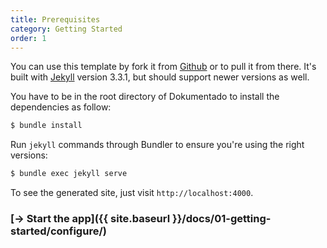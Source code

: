 ```yaml
---
title: Prerequisites
category: Getting Started
order: 1
---
```


You can use this template by fork it from [Github](https://github.com/lakto/dokumentado) or to pull it from there. It's built with [Jekyll](http://jekyllrb.com/) version 3.3.1, but should support newer versions as well.

You have to be in the root directory of Dokumentado to install the dependencies as follow:

~~~bash
$ bundle install
~~~

Run `jekyll` commands through Bundler to ensure you're using the right versions:

~~~bash
$ bundle exec jekyll serve
~~~

To see the generated site, just visit `http://localhost:4000`.


### [&rarr; Start the app]({{ site.baseurl }}/docs/01-getting-started/configure/)

